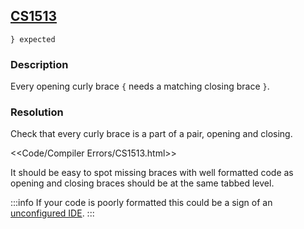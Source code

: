 ## [CS1513](https://docs.microsoft.com/en-us/dotnet/csharp/misc/cs1513)

```
} expected
```

### Description
Every opening curly brace `{` needs a matching closing brace `}`.

### Resolution
Check that every curly brace is a part of a pair, opening and closing.  

<<Code/Compiler Errors/CS1513.html>>

It should be easy to spot missing braces with well formatted code as opening and closing braces should be at the same tabbed level.  

:::info
If your code is poorly formatted this could be a sign of an [unconfigured IDE](../../IDE%20Configuration.md).
:::